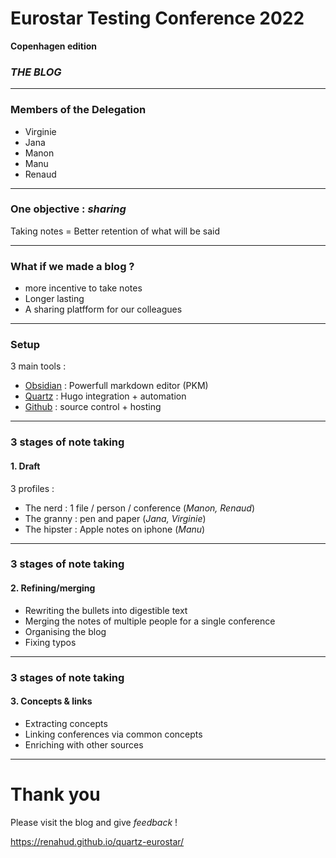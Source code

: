 # Eurostar Testing Conference 2022
**Copenhagen edition**
### _THE BLOG_

---

### Members of the Delegation
- Virginie
- Jana
- Manon
- Manu
- Renaud
---
### One objective : _sharing_

 Taking notes = Better retention of what will be said

---
### What if we made a blog ?

- more incentive to take notes
- Longer lasting
- A sharing platfform for our colleagues

---
### Setup
 3 main tools :
- [Obsidian](https://obsidian.md/) : Powerfull markdown editor (PKM)
 - [Quartz](https://quartz.jzhao.xyz/) : Hugo integration + automation
 - [Github](https://github.com/) : source control + hosting 

---
### 3 stages of note taking

#### 1. Draft
3 profiles :
- The nerd : 1 file / person / conference (_Manon, Renaud_)
- The granny : pen and paper (_Jana, Virginie_)
- The hipster : Apple notes on iphone (_Manu_)

---
### 3 stages of note taking

#### 2. Refining/merging

- Rewriting the bullets into digestible text
- Merging the notes of multiple people for a single conference
- Organising the blog
- Fixing typos

---
### 3 stages of note taking

#### 3. Concepts & links

- Extracting concepts
- Linking conferences via common concepts
- Enriching with other sources

---
# **Thank you**

Please visit the blog and give _feedback_ !

https://renahud.github.io/quartz-eurostar/